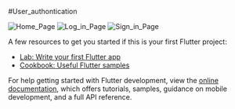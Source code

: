 #User_authontication


![Home_Page](https://user-images.githubusercontent.com/111697696/192130079-0d4310e7-b38b-46ff-94d0-8c8695d0a6d9.PNG)                                                     ![Log_in_Page](https://user-images.githubusercontent.com/111697696/192130259-37d8ab2a-dc14-4140-93bc-3bdaa8f55a68.PNG)                                                   ![Sign_in_Page](https://user-images.githubusercontent.com/111697696/192130261-ce9ca3e6-1b0d-4f9f-b330-6cc8a34d587e.PNG)                                    









A few resources to get you started if this is your first Flutter project:

- [Lab: Write your first Flutter app](https://docs.flutter.dev/get-started/codelab)
- [Cookbook: Useful Flutter samples](https://docs.flutter.dev/cookbook)

For help getting started with Flutter development, view the
[online documentation](https://docs.flutter.dev/), which offers tutorials,
samples, guidance on mobile development, and a full API reference.
